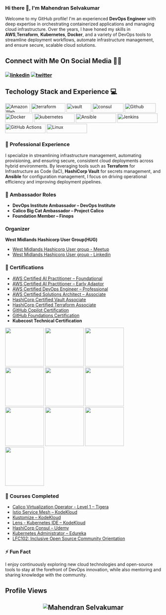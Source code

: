
### Hi there 👋, I'm Mahendran Selvakumar

Welcome to my GitHub profile! I'm an experienced **DevOps Engineer** with deep expertise in orchestrating containerized applications and managing cloud infrastructure. Over the years, I have honed my skills in **AWS**,**Terraform**, **Kubernetes**, **Docker**, and a variety of DevOps tools to streamline deployment workflows, automate infrastructure management, and ensure secure, scalable cloud solutions.


## **Connect with Me On Social Media** 🤝🏻

<h3 align="left">
<a href="https://www.linkedin.com/in/mahendran-selvakumar-36444a77/"><img src="https://img.icons8.com/color/96/000000/linkedin.png" alt="linkedin"/></a>
<a href="https://x.com/devopstronaut" target="_blank"><img src="https://img.icons8.com/color/96/000000/twitter.png" alt="twitter"/></a>

<br>

<h2>Techology Stack and Experience 💻</h2>

<p>
  
  <img alt="Amazon Web Services" src="https://img.shields.io/badge/AWS-%23FF9900.svg?style=flat-square&logo=amazon-aws&logoColor=white" width="80" height="30"/>
  <img alt="terraform" src="https://img.shields.io/badge/Terraform-7B42BC?style=for-the-badge&logo=Terraform&logoColor=white" width="110" height="30" />
  <img alt="vault" src="https://img.shields.io/badge/Vault-FFD814?style=for-the-badge&logo=Vault&logoColor=black" width="80" height="30" />
  <img alt="consul" src="https://img.shields.io/badge/Consul-E03875?style=for-the-badge&logo=Consul&logoColor=white" width="100" height="30" />
  <img alt="Github" src="https://img.shields.io/badge/GitHub-%23121011.svg?style=flat-square&logo=Github&logoColor=white" width="100" height="30"/>
  <img alt="Docker" src="https://img.shields.io/badge/-Docker-46a2f1?style=flat-square&logo=docker&logoColor=white" width="90" height="30"/>
  <img alt="kubernetes" src="https://img.shields.io/badge/Kubernetes-326ce5.svg?&style=flat-square&logo=Kubernetes&logoColor=white" width="130" height="30"/>
  <img alt="Ansible" src="https://img.shields.io/badge/ansible-%231A1918.svg?style=for-the-badge&logo=ansible&logoColor=white" width="130" height="30"/>
  <img alt="Jenkins" src="https://img.shields.io/badge/Jenkins-D24939?style=for-the-badge&logo=Jenkins&logoColor=white" width="130" height="30"/>
  <img alt="GitHub Actions" src="https://img.shields.io/badge/-Github_Actions-2088FF?style=flat-square&logo=github-actions&logoColor=white" width="130" height="30"/>
  <img alt="Linux" src="https://img.shields.io/badge/Linux-FCC624?style=for-the-badge&logo=linux&logoColor=black" width="130" height="30"/>

  
### 💼 **Professional Experience**
I specialize in streamlining infrastructure management, automating provisioning, and ensuring secure, consistent cloud deployments across hybrid environments. By leveraging tools such as **Terraform** for Infrastructure as Code (IaC), **HashiCorp Vault** for secrets management, and **Ansible** for configuration management, I focus on driving operational efficiency and improving deployment pipelines.

### 🏅 **Ambassador Roles**
- **DevOps Institute Ambassador – DevOps Institute**
- **Calico Big Cat Ambassador – Project Calico**
- **Foundation Member – Finops**

### **Organizer**
**West Midlands Hashicorp User Group(HUG)**
- [West Midlands Hashicorp User group - Meetup](https://www.meetup.com/west-midlands-hashicorp-user-group/)
- [West Midlands Hashicorp User group - Linkedin](https://www.linkedin.com/company/west-midlands-hashicorp-user-group-hug/)



### 📜 **Certifications**
- [AWS Certified AI Practitioner – Foundational](https://www.credly.com/badges/fac1ef21-c3f3-488a-ab7d-1be8c01ab428/)
- [AWS Certified AI Practitioner – Early Adaptor](https://www.credly.com/badges/989981f5-ba4a-4655-8744-75938114811b/)
- [AWS Certified DevOps Engineer – Professional](https://www.credly.com/badges/cdb7ddae-becd-40ab-bd16-7be2d9f8c4d3/)
- [AWS Certified Solutions Architect – Associate](https://www.credly.com/badges/33740b5b-54e0-4fbf-a2b0-eb799e7cd267/)
- [HashiCorp Certified Vault Associate](https://www.credly.com/badges/5f4ebf9d-be6f-4c71-8236-1fae5fb029a2/)
- [HashiCorp Certified Terraform Associate](https://www.credly.com/badges/fb951e61-e2f1-4daf-95c1-f8c2c0ffa59b/)
- [GitHub Copilot Certification](https://www.credly.com/badges/3ce2f29e-b132-43a6-8183-582061666e59/)
- [GitHub Foundations Certification](https://www.credly.com/badges/4bab3107-3c22-482d-a1be-a130a4a4c89d/)
- **Kubecost Technical Certification**


<p align="left">
  
<img src="https://images.credly.com/size/340x340/images/834f2c8d-2d2c-4ce7-9580-02a351c31626/image.png" width="125" height="125">
<img src="https://images.credly.com/size/340x340/images/4d4693bb-530e-4bca-9327-de07f3aa2348/image.png" width="125" height="125">
<img src="https://images.credly.com/size/340x340/images/bd31ef42-d460-493e-8503-39592aaf0458/image.png" width="125" height="125">
<img src="https://images.credly.com/size/340x340/images/0e284c3f-5164-4b21-8660-0d84737941bc/image.png" width="125" height="125">
<img src="https://images.credly.com/size/340x340/images/99289602-861e-4929-8277-773e63a2fa6f/image.png" width="125" height="125">
<img src="https://images.credly.com/size/340x340/images/fd1bf1cf-dc60-4868-b3a3-9b93e8af763c/image.png" width="125" height="125">
<img src="https://images.credly.com/size/340x340/images/024d0122-724d-4c5a-bd83-cfe3c4b7a073/image.png" width="125" height="125">
<img src="https://images.credly.com/size/680x680/images/6b924fae-3cd7-4233-b012-97413c62c85d/blob" width="125" height="125">
<img src="https://images.credly.com/size/340x340/images/cbf219bf-4637-4897-b0dd-620ac0246d98/blob" width="125" height="125">
<img src="https://images.credly.com/size/340x340/images/4c923ac7-3490-4198-8ee6-fa9d3eb99b0d/blob" width="125" height="125">

</p>

### 📘 **Courses Completed**
- [Calico Virtualization Operator - Level 1 – Tigera](https://www.credly.com/badges/e4705361-636c-47c1-ba6d-984d620f7966/)
- [Istio Service Mesh – KodeKloud](https://learn.kodekloud.com/user/certificate/6f917115-1fd5-4751-9b82-b4332d5ab9ac)
- [Kustomize – KodeKloud](https://learn.kodekloud.com/user/certificate/3238ae3c-b642-42b7-9512-3b7d63683b36)
- [Lens - Kubernetes IDE – KodeKloud](https://learn.kodekloud.com/user/certificate/96c6d981-4d6f-4acc-a898-0748f8f697c3)
- [HashiCorp Consul – Udemy](https://www.udemy.com/certificate/UC-a13c86ac-d64a-40e7-b658-68380b960e05/)
- [Kubernetes Administrator – Edureka](https://www.edureka.co/my-certificate/38da833a1b834eb65a746bbfc73263d3)
- [LFC102: Inclusive Open Source Community Orientation](https://www.credly.com/earner/earned/badge/eb5e395e-b3c7-4931-b91e-2ff56a51fab5)




### ⚡ **Fun Fact**
I enjoy continuously exploring new cloud technologies and open-source tools to stay at the forefront of DevOps innovation, while also mentoring and sharing knowledge with the community.

## Profile Views

<h2 align="center"> <img src="https://komarev.com/ghpvc/?username=skmahe1077" alt="Mahendran Selvakumar" /> <h2>
